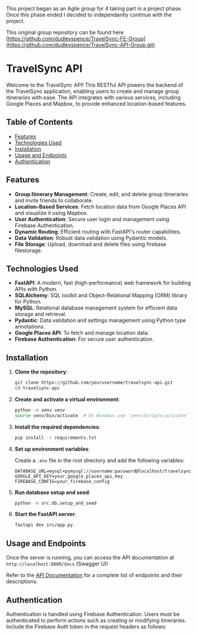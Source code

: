 This project began as an Agile group for 4 taking part in a project phase. Once this phase ended I decided to independantly continue with the project.

This original group repository can be found here [https://github.com/dudleyspence/TravelSync-FE-Group](https://github.com/dudleyspence/TravelSync-API-Group.git)

# TravelSync API

Welcome to the TravelSync API! This RESTful API powers the backend of the TravelSync application, enabling users to create and manage group itineraries with ease. The API integrates with various services, including Google Places and Mapbox, to provide enhanced location-based features.

## Table of Contents

- [Features](#features)
- [Technologies Used](#technologies-used)
- [Installation](#installation)
- [Usage and Endpoints](#usage-and-endpoints)
- [Authentication](#authentication)

## Features

- **Group Itinerary Management**: Create, edit, and delete group itineraries and invite friends to collaborate.
- **Location-Based Services**: Fetch location data from Google Places API and visualize it using Mapbox.
- **User Authentication**: Secure user login and management using Firebase Authentication.
- **Dynamic Routing**: Efficient routing with FastAPI's router capabilities.
- **Data Validation**: Robust data validation using Pydantic models.
- **File Storage**: Upload, download and delete files using firebase filestorage.

## Technologies Used

- **FastAPI**: A modern, fast (high-performance) web framework for building APIs with Python.
- **SQLAlchemy**: SQL toolkit and Object-Relational Mapping (ORM) library for Python.
- **MySQL**: Relational database management system for efficient data storage and retrieval.
- **Pydantic**: Data validation and settings management using Python type annotations.
- **Google Places API**: To fetch and manage location data.
- **Firebase Authentication**: For secure user authentication.

## Installation

1. **Clone the repository**:

    ```bash
    git clone https://github.com/yourusername/travelsync-api.git
    cd travelsync-api
    ```

2. **Create and activate a virtual environment**:

    ```bash
    python -m venv venv
    source venv/bin/activate  # On Windows use `venv\Scripts\activate`
    ```

3. **Install the required dependencies**:

    ```bash
    pip install -r requirements.txt
    ```

4. **Set up environment variables**:

    Create a `.env` file in the root directory and add the following variables:

    ```plaintext
    DATABASE_URL=mysql+pymysql://username:password@localhost/travelsync
    GOOGLE_API_KEY=your_google_places_api_key
    FIREBASE_CONFIG=your_firebase_config
    ```

5. **Run database setup and seed**:

    ```bash
    python -m src.db.setup_and_seed
    ```

6. **Start the FastAPI server**:

    ```bash
    fastapi dev src/app.py
    ```

## Usage and Endpoints

Once the server is running, you can access the API documentation at `http://localhost:8000/docs` (Swagger UI) 

Refer to the [API Documentation](http://localhost:8000/docs) for a complete list of endpoints and their descriptions.

## Authentication

Authentication is handled using Firebase Authentication. Users must be authenticated to perform actions such as creating or modifying itineraries. Include the Firebase Auth token in the request headers as follows:
